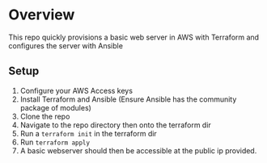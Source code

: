 # Overview
This repo quickly provisions a basic web server in AWS with Terraform and configures the server with Ansible

## Setup
1. Configure your AWS Access keys
2. Install Terraform and Ansible (Ensure Ansible has the community package of modules)
3. Clone the repo
4. Navigate to the repo directory then onto the terraform dir
5. Run a ```terraform init``` in the terraform dir
6. Run ```terraform apply```
7. A basic webserver should then be accessible at the public ip provided.